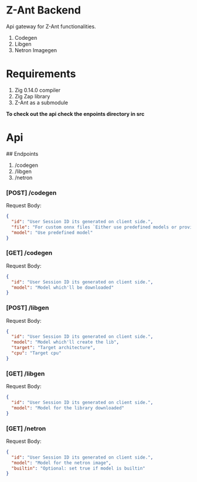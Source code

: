 # Z-Ant Backend

Api gateway for Z-Ant functionalities.

1. Codegen
2. Libgen
3. Netron Imagegen

# Requirements

1. Zig 0.14.0 compiler
2. Zig Zap library
3. Z-Ant as a submodule

**To check out the api check the enpoints directory in src**

# Api

## Endpoints

1. /codegen
2. /libgen
3. /netron

### [POST] /codegen

Request Body:

```json
{
  "id": "User Session ID its generated on client side.",
  "file": "For custom onnx files `Either use predefined models or provide a file with this`",
  "model": "Use predefined model"
}
```

### [GET] /codegen

Request Body:

```json
{
  "id": "User Session ID its generated on client side.",
  "model": "Model which'll be downloaded"
}
```

### [POST] /libgen

Request Body:

```json
{
  "id": "User Session ID its generated on client side.",
  "model": "Model which'll create the lib",
  "target": "Target architecture",
  "cpu": "Target cpu"
}
```

### [GET] /libgen

Request Body:

```json
{
  "id": "User Session ID its generated on client side.",
  "model": "Model for the library downloaded"
}
```

### [GET] /netron

Request Body:

```json
{
  "id": "User Session ID its generated on client side.",
  "model": "Model for the netron image",
  "builtin": "Optional: set true if model is builtin"
}
```
